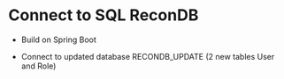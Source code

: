 # Connect to SQL ReconDB

+ Build on Spring Boot

+ Connect to updated database RECONDB_UPDATE (2 new tables User and Role)
